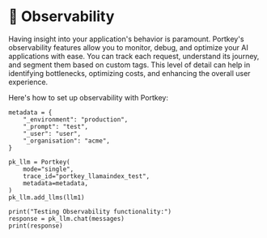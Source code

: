 # 🔬 Observability

Having insight into your application's behavior is paramount. Portkey's observability features allow you to monitor, debug, and optimize your AI applications with ease. You can track each request, understand its journey, and segment them based on custom tags. This level of detail can help in identifying bottlenecks, optimizing costs, and enhancing the overall user experience.

Here's how to set up observability with Portkey:

```
metadata = {
    "_environment": "production",
    "_prompt": "test",
    "_user": "user",
    "_organisation": "acme",
}

pk_llm = Portkey(
    mode="single",
    trace_id="portkey_llamaindex_test",
    metadata=metadata,
)
pk_llm.add_llms(llm1)

print("Testing Observability functionality:")
response = pk_llm.chat(messages)
print(response)
```
